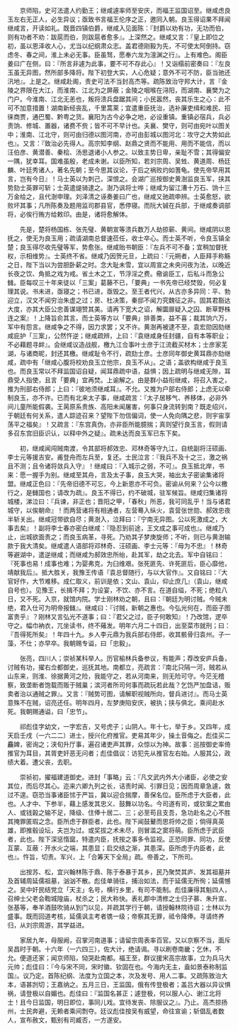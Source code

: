 <!-- { "loadSidebar": true } -->
　　京师陷，史可法遣人约勤王；继咸遽率师至安庆，而福王监国诏至。继咸虑良玉左右无正人，必生异议；亟致书言福王伦序之正，邀同入朝。良玉得诏果不拜闻继咸言，开读如礼。既晋四镇伯爵，继咸入见面陈：『封爵以劝有功，无功而伯，则有功者不劝：跋扈而伯，则跋扈者愈多』。上深然之。继咸又言：『皇上即位之初，虽以恩泽收人心，尤当以纪纲肃众志。盖君德刚毅为先，不可使太阿倒持。窃虑冬、春之间，淮上未必无事。臣虽驽，愿奉六龙为澶渊之行』。上有难色。阁臣姜曰广在侧，曰：『所言非遽为此事，要不可不存此心』！又诣榻前密奏曰：『左良玉虽无异图，然所部多降将。陛下初登大实，人心危疑；意外不可不防，臣当驰还汛地』。上是之。继咸赴阁，责史可法不当封高杰等。疏陈致治守邦大计，言『金陵之界限在大江，而淮南、江北为之屏蔽；金陵之咽喉在浔阳，而湖南、襄樊为之门户。今淮南、江北无恙也，叛将溃兵盘踞其间；小民嚣然，丧其乐生之心：此不可不加意措置！湖南新经丧乱，千里蒿莱；宜遣重臣抚治，选补廉吏缉和难民、招徕商贾，通巴蜀、黔粤之货。襄阳为古今必争之地，必设重镇。重镇必宿兵，兵必责饷、修城、置器，诸费不赀；皆不可不早计也。夫襄、樊守，则可由宛叶以图关中；淮南、江北守，则可由归德以图河南，亦可由彭城以图河北：攻守之大势如此也』。又言：『致治必先得人。高宗知李纲、赵鼎之贤而不能用、用而不能信，而以汪伯彦、黄潜善、秦桧、汤思退诸小人参之。以致主势日卑，亲耻不雪；其得偏安一隅，犹幸耳。国难虽殷，老成未谢。以臣所知，若刘宗周、吴甡、黄道周、杨廷麟、叶廷秀诸人，著名先朝；至今思其议论，于后之祸败灼如蓍龟。使先帝早用其言，岂有今日』！马士英以为刺己，深恨之。会湖广巡按御史黄澍监良玉军，挟其势劾士英罪可斩；士英遣缇骑逮之。澍乃讽将士哗；继咸为留江漕十万石、饷十三万金给之，且代澍申理。刘泽清之诬奏姜曰广也，继咸又驰疏申辨。士英愈怒，欲败坏其事；凡所陈奏及题用监司郡县官，悉停寝。而阮大铖在兵部，于继咸奏调部将，必俟行贿方给敕印。由是，诸将愈解体。

　　先是，楚将杨国栋、张先璧、黄朝宣等溃兵数万人劫掠蕲、黄间。继咸阴以恩抚之，使无为良玉用；疏请湖南总督速莅任，收士卒心。而士英不听，令良玉镇全楚；良玉得尽收先璧等军，势愈张。继咸贻书朝臣：『左兵不可不备；宜稍加督抚权，示相维势』。士英终不省。继咸乃因贺元旦，上疏曰：『元朔者，人臣拜手称觞之日，陛下当以为尝胆卧薪之时。念大耻未雪，宜以周宣之未央问夜为法，以晚近长夜之饮、角抵之戏为戒。省土木之工，节浮淫之费。儆谕臣工，后私斗而急公雠。臣每叹三十年来徒以「三案」葛藤不已，「要典」一书先帝已经焚毁，何必复理其说。书未进，亟寝之；书已进，亟毁之。至王者代兴，从古亦多异同：平、勃迎立，汉文不闻穷治朱虚之过；房、杜决策，秦邸不闻力究魏征之非。固其君豁达大度，亦其大臣公忠善谋翊赞其美。请再下宽大之诏，解圜扉疑入之囚、断草野株连之案』！上降旨俞其言。而士英等方以「要典」排善类，益不喜；裁其饷六万，军中有怨言。继咸争之不得，因力求罢；又不许。黄澍再被逮不至，袁宏勋因劾继咸庇护「三案」，公然忤逆；继咸疏辨，上曰：『袁继咸身任封疆，自有本等职业；不必藉题寻衅』。会继咸议造战舰，檄九江佥事叶士彦于江流截买材木；士彦家芜湖，与诸商昵，封还其檄。继咸耻令不行，疏劾士彦。士彦同年御史黄耳鼎亦劾继咸，疏中有「继咸心腹将校劝良玉立他宗，良玉不从」。之语；盖欲构继咸于良玉也。而良玉常以不拜监国诏自疑，闻耳鼎疏中语，益惧；因上疏明与继咸无隙，耳鼎受人指使，且言「要典」宜再焚。上谕解之。由是群小益衔继咸，将召入害之，推为刑部右侍郎；上曰：『彼地须继咸耳』。不允。又推为户部右侍郎；上虑无以牵制良玉，亦不许。已而有北来太子事，继咸疏言：『太子居移气、养移体，必非外间儿童所能假袭。王昺原系贵族、高阳未闻屠害，何事只身流转到南？既走绍兴，于朝廷有何关系，遣人踪迹召来？望陛下勿信偏词，使一人免向隅之悲，则宇宙享荡平之福矣』！又疏言：『东宫真伪，亦非臣所能臆揣；真则望行良玉言，假则请多召东宫旧臣识认，以释中外之疑』。疏未达而良玉军已东下矣。

　　初，继咸闻闯贼南渡，令其部将郝效忠、邓林奇等守九江，自统副将汪硕画、李士元等援吉安。甫登舟而左兵至，复还。士民泣言：『我兵不及十之三，激之祸且不测；且令诸将敛兵入守』！继咸曰：『入城示之弱，不可』。良玉抵北岸，书来：愿一握手为别。继咸至其舟，言及太子事，良玉大哭，袖出太子密谕集诸将盟。继咸正色曰：『先帝旧德不可忘，今上新恩亦不可负。密谕从何来？公今以檄行之，是雠国也；请改为疏』。良玉不得已，约不破城，驻军候旨。继咸归集诸将城楼，涕泣曰：『兵谏，非正也；晋阳之甲，「春秋」所恶，我可同乱乎！当与诸君城守，以俟朝命』！而两营诸将有相通者，左营蓦入纵火，袁营张世勋、郝效忠夜半斩关出。继咸冠带欲自尽；黄澍入，泣拜曰：『宁南无异图。公以死激成之，大事去矣』！副将李士春亦密白继咸：『隐忍到前途，王文成之事可成也』。继咸乃止，出城欲面责之；而良玉病革，寻死。乃劝其子梦庚旋师；不听，则已与黄澍输款于我大清矣。继咸遣人语部将邓林奇、汪硕画、李士元等：『毋为不忠』！林奇等避湖中，遣逆继咸；而继咸为郝效忠所绐，赴其军，劫之北去。军中自铭曰：『死事也易！成事也难；为婴弗克，为臼维艰。张死匪先、许死匪后，臣心靡他，靖献我后』。抵大胜关，我豫王传语『袁总督随行，与以大官作』。又自铭曰：『大官好作，大节难移。成仁取义，前训是依；文山、袁山，仰止庶几』（袁山，继咸自号也）。见豫王，长揖不拜；为设宴，不饮、亦不言。在道自缢，不死；绝粒八日，又不死。入京，就馆内院。学士刚林劝之朝，且曰：『朝廷为明讨贼。今贼未绝，君入仕可为明帝报雠』。继咸曰：『讨贼，新朝之惠也。今弘光何在，而臣子图富贵乎』？刚林又言弘光不道事；曰：『君父之过，臣子何敢知』！乃改馆，逻卒守之。幅巾衲衣，兀坐读书，终不薙发。明年六月二十四日，出至菜市就刑；曰：『吾得死所矣』！年四十九。乡人李元鼎为我兵部右侍郎，收其骸骨归袁州。子一藻，不仕；亦早卒。我朝赐专谥，曰「忠毅」。

　　张亮，四川人；崇祯某科举人。历官榆林兵备参议，有能声；荐改安庐兵备，讨贼有功，擢右佥都御史，巡抚其地。南都立，亮疏言：『南北只隔一河，贼若从山东来，则淮、徐据黄河之险，我能守之，若从河南来，则无险可守。今茫无稽察，致垄断者饱载而贩于贼巢；滨河者所司何事而疏玩若此哉？乞饬严加盘诘，贩卖者治以通贼之罪』。又言：『贼势可图，请解职视贼所向，督兵进讨』。而马士英意殊不在贼，诏亮还任。明年四月，左梦庚陷安庆，被执；挟与俱北，乘间赴水死。我朝赐通谥，曰「忠节」。

　　祁彪佳字幼文，一字宏吉，又号虎子；山阴人。年十七，举于乡。又四年，成天启壬戌（一六二二）进士，授兴化府推官。吏易其年少，操土音侮之。彪佳买二麤婢，密询之；浃旬升厅事，遍召诸吏声其罪，众惊以为神。故事：巡按御史率倚推官为耳目，其胥吏奸恶无问者；彪佳倡议：访犯先从推官左右始。人服其公，政绩大着。遭父丧，去职。

　　崇祯初，擢福建道御史。进封「事略」云：『凡文武内外大小诸臣，必使之安其位，而后尽其心。迩来六卿九列之长，诘责时闻、引罪日见；因而周章急遽，救过不遑。窃恐当事诸臣怵于严旨，冀以迎合揣摩，善保名位。臣所虑于大臣者，此也。人才中、下参半，藉上感发其忠义、鼓舞以功名。今司道有司，或钦案之累由人、或钱榖之输不足，降级、住俸十居二、三；必至苟且支吾，急功赴名之心不胜其掩罪匿瑕之念。臣所虑于群臣者，此也。陛下闻鼓鼙而思将帅之臣；倘得真英雄，即推毂设坛，夫岂为过。或奖拔之术未尽，则冒滥之窦将萌。臣所虑于武臣者，此也。陛下深惩惰窳，特遣内臣，抚按之事多令监视。正恐同罪、同功，反使互蒙、互蔽：开水火之端，其患显；启交结之渐，其患深。臣所虑于内臣者，此也』。忤旨，切责。军兴，上「合筹天下全局」疏。帝善之，下所司。

　　出按苏、松，宜兴翰林陈于鼎、陈于泰暴于其乡，民乃聚焚其庐、发其祖墓并及首辅周延儒祖墓，汹汹不散。彪佳单骑往，捕治如法，而于延儒无所徇；延儒憾之。吴中奸民结党立「天主」名号，横行乡里，有司不能制。彪佳廉得其魁四人，召绅士父老会鞫城隍庙，杖杀之；民大称快。表礼郡中清修之士归子慕、朱升宣、张基等，奉羊酒鼓吹骑从到门以见，并疏其学行于朝，请授翰林院待诏；士林以为盛事。既而回道考核，延儒讽主考者镌一级；帝察其无罪，祗令降俸。寻请终养归，从刘宗周游，其学益进。

　　家居九年，母服阙，召掌河南道事；请留宗周表率百官。又以京察不当，面斥吴昌时于朝。十六年（一六四三），佐大计，绝请谒。寻以刷卷南畿；乞休，不允。便道还家；闻京师陷，恸哭赴南都。福王至，群议援宋高宗故事，立为兵马大元帅；彪佳曰：『今与宋不同，宋时徽、钦固在也。今海内无主，盍如景泰称制监国』。议乃定。首陈纪纲、法度为立国之本，次及发号、用人二事。又疏陈致治大本，语甚剀切；王嘉纳之。五月三日，王监国。俄有传登极者；盖吕大器以异议惧祸，请登极以自媚也。彪佳曰：『监国名甚正；遽登极，何以服人心、谢江北将士！且今日监国，明日即位，事同儿戏。宜待发丧、除服议之』。乃止。高杰掠扬州，士民奔避，无赖者乘间剽夺。廷议彪佳按吴有威望，命往宣谕；斩倡乱者数人，宣布赦文，甄别有司臧否，一方遂安。

